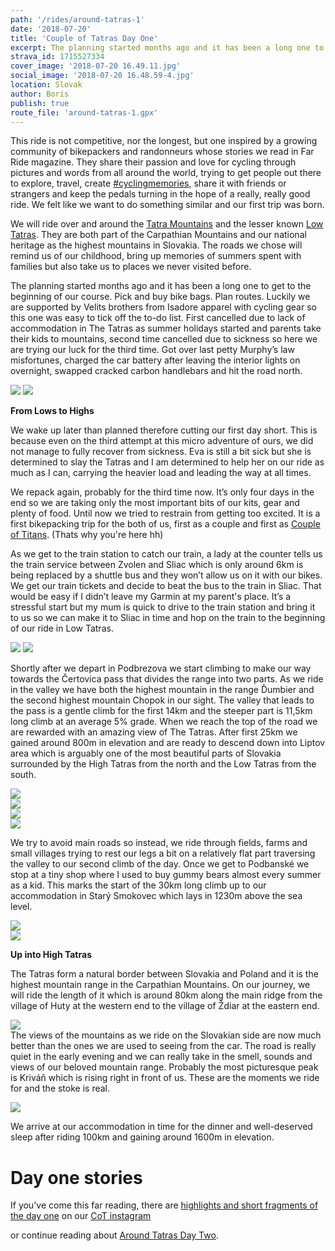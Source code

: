 ```yaml
---
path: '/rides/around-tatras-1'
date: '2018-07-20'
title: 'Couple of Tatras Day One'
excerpt: The planning started months ago and it has been a long one to get to the beginning of our course.
strava_id: 1715527334
cover_image: '2018-07-20 16.49.11.jpg'
social_image: '2018-07-20 16.48.59-4.jpg'
location: Slovak
author: Boris
publish: true
route_file: 'around-tatras-1.gpx'
---
```


This ride is not competitive, nor the longest, but one inspired by a growing community of bikepackers and randonneurs whose stories we read in Far Ride magazine. They share their passion and love for cycling through pictures and words from all around the world, trying to get people out there to explore, travel, create <a href="https://www.instagram.com/explore/tags/cyclingmemories/">#cyclingmemories</a>, share it with friends or strangers and keep the pedals turning in the hope of a really, really good ride. We felt like we want to do something similar and our first trip was born.

We will ride over and around the <a href="https://en.wikipedia.org/wiki/Tatra_Mountains">Tatra Mountains</a> and the lesser known <a href="https://en.wikipedia.org/wiki/Low_Tatras">Low Tatras</a>. They are both part of the Carpathian Mountains and our national heritage as the highest mountains in Slovakia. The roads we chose will remind us of our childhood, bring up memories of summers spent with families but also take us to places we never visited before. 

The planning started months ago and it has been a long one to get to the beginning of our course.  Pick and buy bike bags. Plan routes. Luckily we are supported by Velits brothers from Isadore apparel with cycling gear so this one was easy to tick off the to-do list. First cancelled due to lack of accommodation in The Tatras as summer holidays started and parents take their kids to mountains, second time cancelled due to sickness so here we are trying our luck for the third time. Got over last petty Murphy’s law misfortunes, charged the car battery after leaving the interior lights on overnight, swapped cracked carbon handlebars and hit the road north.

<div class='c-photo-cluster'>
<div class='flex'>
<image-zoom><img src='2018-07-20 14.54.50.jpg'/></image-zoom>
<image-zoom><img src='28605478957_68dbf20339_h.jpg'/></image-zoom>
</div>
</div>

**From Lows to Highs**

We wake up later than planned therefore cutting our first day short. This is because even on the third attempt at this micro adventure of ours, we did not manage to fully recover from sickness. Eva is still a bit sick but she is determined to slay the Tatras and I am determined to help her on our ride as much as I can, carrying the heavier load and leading the way at all times. 

We repack again, probably for the third time now. It’s only four days in the end so we are taking only the most important bits of our kits, gear and plenty of food.  Until now we tried to restrain from getting too excited. It is a first bikepacking trip for the both of us, first as a couple and first as <a href="https://www.instagram.com/coupleoftitans/">Couple of Titans</a>. (Thats why you're here hh)

As we get to the train station to catch our train, a lady at the counter tells us the train service between Zvolen and Sliac which is only around 6km is being replaced by a shuttle bus and they won’t allow us on it with our bikes. We get our train tickets and decide to beat the bus to the train in Sliac. That would be easy if I didn’t leave my Garmin at my parent's place. It’s a stressful start but my mum is quick to drive to the train station and bring it to us so we can make it to Sliac in time and hop on the train to the beginning of our ride in Low Tatras.

<div class='c-photo-cluster'>
<div class='flex'>
<image-zoom><img src='2018-07-20 13.10.24-1.jpg'/></image-zoom>
<image-zoom><img src='Photo 20-07-2018, 10 35 37.jpg'/></image-zoom>
</div>
</div>

Shortly after we depart in Podbrezova we start climbing to make our way towards the <marker-link lat='48.905690' lng='19.735882' label='A' zoom='16'>Čertovica pass</marker-link> that divides the range into two parts. As we ride in the valley we have both the highest mountain in the range Ďumbier and the second highest mountain Chopok in our sight. The valley that leads to the pass is a gentle climb for the first 14km and the steeper part is 11,5km long climb at an average 5% grade. When we reach the top of the road we are rewarded with an amazing view of The Tatras. After first 25km we gained around 800m in elevation and are ready to descend down into Liptov area which is arguably one of the most beautiful parts of Slovakia surrounded by the High Tatras from the north and the Low Tatras from the south.

<div>
<image-zoom caption="rainy view from Čertovica climb"><img src='42887657284_32663cd4c1_k.jpg'/></image-zoom>
</div>
<div>
<image-zoom caption="backroads nav doble check, never trust komoot completely"><img src='2018-07-20 14.53.47-2.jpg'/></image-zoom>
</div>
<div>
<image-zoom caption="crossing the Belá river"><img src='2018-07-20 15.51.49-2.jpg'/></image-zoom>
</div>
<div>
<image-zoom caption="old beauty"><img src='2018-07-20 15.46.51.jpg'/></image-zoom>
</div>

We try to avoid main roads so instead, we ride through fields, farms and small villages trying to rest our legs a bit on a relatively flat part traversing the valley to our second climb of the day. Once we get to Podbanské we stop at a tiny shop where I used to buy gummy bears almost every summer as a kid. This marks the start of the 30km long climb up to our accommodation in Starý Smokovec which lays in 1230m above the sea level.

<div>
<image-zoom caption="🍌 packing"><img src='42887629664_ddf5002f67_k.jpg'/></image-zoom>
</div>

<div>
<image-zoom caption="Podbanské"><img src='2018-07-20 16.14.52-1.jpg'/></image-zoom>
</div>

**Up into High Tatras**

The Tatras form a natural border between Slovakia and Poland and it is the highest mountain range in the Carpathian Mountains. On our journey, we will ride the length of it which is around 80km along the main ridge from the village of Huty at the western end to the village of Ždiar at the eastern end.

<div>
<image-zoom caption="Huty"><img src='2018-07-20 15.18.56.jpg'/></image-zoom>
</div

The views of the mountains as we ride on the Slovakian side are now much better than the ones we are used to seeing from the car. The road is really quiet in the early evening and we can really take in the smell, sounds and views of our beloved mountain range. Probably the most picturesque peak is Kriváň which is rising right in front of us. These are the moments we ride for and the stoke is real. 

<div>
<image-zoom caption="Kriváň"><img src='29057660617_4674c46e05_k.jpg'/></image-zoom>
</div>

We arrive at our accommodation in time for the dinner and well-deserved sleep after riding 100km and gaining around 1600m in elevation.

# Day one stories

If you've come this far reading, there are <a href="https://www.instagram.com/stories/highlights/17887212055242465/">highlights and short fragments of the day one</a> on our <a href="https://www.instagram.com/coupleoftitans/">CoT instagram</a>

or continue reading about <a href="/rides/around-tatras-2">Around Tatras Day Two</a>.
